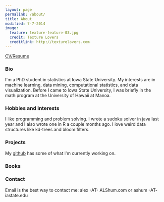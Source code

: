 ```yaml
---
layout: page
permalink: /about/
title: About
modified: 7-7-2014
image:
  feature: texture-feature-03.jpg
  credit: Texture Lovers
  creditlink: http://texturelovers.com
---
```


[CV/Resume](not_posted_yet)

### Bio
I'm a PhD student in statistics at Iowa State University.  My interests are in machine learning, data mining, computational statistics, and data visualization.  Before I came to Iowa State University, I was briefly in the math program at the University of Hawaii at Manoa.  

### Hobbies and interests
I like programming and problem solving.  I wrote a sudoku solver in java last year and I also wrote one in R a couple months ago.  I love weird data structures like kd-trees and bloom filters. 

### Projects
My [github](http://www.github.com/ALShum) has some of what I'm currently working on.

### Books


### Contact
Email is the best way to contact me: alex -AT- ALShum.com or ashum -AT- iastate.edu